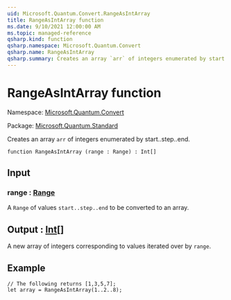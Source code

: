 ```yaml
---
uid: Microsoft.Quantum.Convert.RangeAsIntArray
title: RangeAsIntArray function
ms.date: 9/10/2021 12:00:00 AM
ms.topic: managed-reference
qsharp.kind: function
qsharp.namespace: Microsoft.Quantum.Convert
qsharp.name: RangeAsIntArray
qsharp.summary: Creates an array `arr` of integers enumerated by start..step..end.
---
```


# RangeAsIntArray function

Namespace: [Microsoft.Quantum.Convert](xref:Microsoft.Quantum.Convert)

Package: [Microsoft.Quantum.Standard](https://nuget.org/packages/Microsoft.Quantum.Standard)


Creates an array `arr` of integers enumerated by start..step..end.

```qsharp
function RangeAsIntArray (range : Range) : Int[]
```


## Input

### range : [Range](xref:microsoft.quantum.qsharp.valueliterals#range-literals)

A `Range` of values `start..step..end` to be converted to an array.



## Output : [Int](xref:microsoft.quantum.qsharp.valueliterals#int-literals)[]

A new array of integers corresponding to values iterated over by `range`.

## Example

```qsharp// The following returns [1,3,5,7];let array = RangeAsIntArray(1..2..8);```